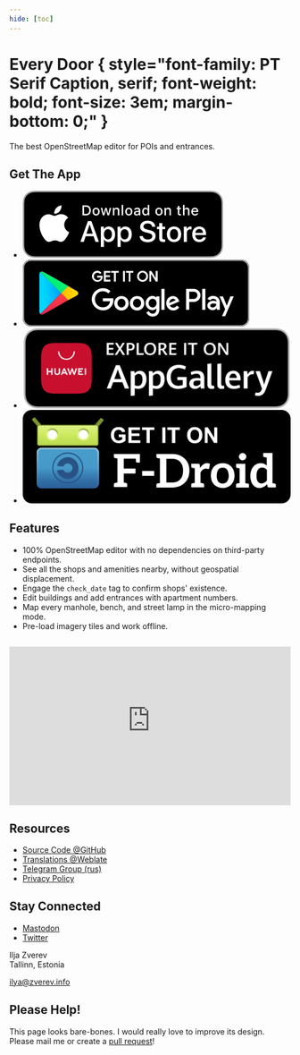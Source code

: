 ```yaml
---
hide: [toc]
---
```

# Every Door { style="font-family: PT Serif Caption, serif; font-weight: bold; font-size: 3em; margin-bottom: 0;" }

The best OpenStreetMap editor for POIs and entrances.

## Get The App

<ul class="app-stores">
    <li><a href="https://apps.apple.com/app/every-door/id1621945342"><img class="ios" src="images/appstore-apple.svg" alt="app-store"></a></li>
    <li><a href="https://play.google.com/store/apps/details?id=info.zverev.ilya.every_door"><img class="android" src="images/appstore-android.svg" alt="google play"></a></li>
    <li><a href="https://appgallery.huawei.com/app/C109364057"><img class="android" src="images/huawei-appgallery-seeklogo.com.svg" alt="huawei appgallery"></a></li>
    <li><a href="https://f-droid.org/packages/info.zverev.ilya.every_door/"><img class="android" src="images/appstore-fdroid.svg" alt="f-droid"></a></li>
</ul>

## Features

* 100% OpenStreetMap editor with no dependencies on third-party endpoints.
* See all the shops and amenities nearby, without geospatial displacement.
* Engage the `check_date` tag to confirm shops' existence.
* Edit buildings and add entrances with apartment numbers.
* Map every manhole, bench, and street lamp in the micro-mapping mode.
* Pre-load imagery tiles and work offline.

<div class="container" style="position: relative; width: 100%; height: 0; padding-bottom: 56.25%; margin-top: 2em;">
    <iframe src="https://www.youtube-nocookie.com/embed/oQao9KgC5f8 " title="YouTube video player" frameborder="0" allow="autoplay; encrypted-media; picture-in-picture" allowfullscreen="" style="position: absolute; top: 0; left: 0; width: 100%; height: 100%;"></iframe>
</div>

## Resources

* [Source Code @GitHub](https://github.com/Zverik/every_door)
* [Translations @Weblate](https://hosted.weblate.org/projects/every-door/app/)
* [Telegram Group (rus)](https://t.me/everydoor_ru)
* [Privacy Policy](privacy_policy.md)

## Stay Connected

* [Mastodon](https://en.osm.town/@everydoor)
* [Twitter](https://twitter.com/EveryDoorOSM)

Ilja Zverev<br>
Tallinn, Estonia

[ilya@zverev.info](mailto:ilya@zverev.info)

## Please Help!

This page looks bare-bones. I would really love to improve its design. Please mail
me or create a [pull request](https://github.com/Zverik/everydoor-website)!
